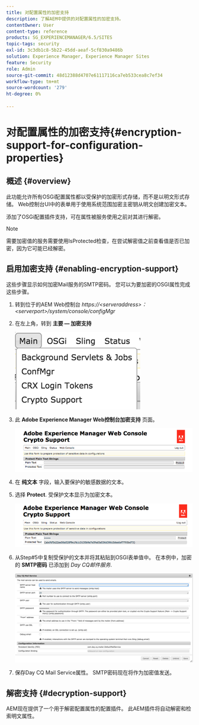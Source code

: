 ```yaml
---
title: 对配置属性的加密支持
description: 了解AEM中提供的对配置属性的加密支持。
contentOwner: User
content-type: reference
products: SG_EXPERIENCEMANAGER/6.5/SITES
topic-tags: security
exl-id: 3c3db1c8-5b22-45dd-aeaf-5cf830a9486b
solution: Experience Manager, Experience Manager Sites
feature: Security
role: Admin
source-git-commit: 48d12388d4707e61117116ca7eb533cea8c7ef34
workflow-type: tm+mt
source-wordcount: '279'
ht-degree: 0%

---
```


# 对配置属性的加密支持{#encryption-support-for-configuration-properties}

## 概述 {#overview}

此功能允许所有OSGi配置属性都以受保护的加密形式存储，而不是以明文形式存储。 Web控制台UI中的表单用于使用系统范围加密主密钥从明文创建加密文本。

添加了OSGi配置插件支持，可在属性被服务使用之前对其进行解密。

>[!NOTE]
>
>需要加密值的服务需要使用IsProtected检查，在尝试解密值之前查看值是否已加密，因为它可能已经解密。

## 启用加密支持 {#enabling-encryption-support}

这些步骤显示如何加密Mail服务的SMTP密码。 您可以为要加密的OSGI属性完成这些步骤。

1. 转到位于的AEM Web控制台 *https://&lt;serveraddress>：&lt;serverport>/system/console/configMgr*
1. 在左上角，转到 **主要 — 加密支持**

   ![chlimage_1-325](assets/chlimage_1-325.png)

1. 此 **Adobe Experience Manager Web控制台加密支持** 页面。

   ![screen_shot_2018-08-01at113417am](assets/screen_shot_2018-08-01at113417am.png)

1. 在 **纯文本** 字段，输入要保护的敏感数据的文本。
1. 选择 **Protect**. 受保护文本显示为加密文本。

   ![screen_shot_2018-08-01at113844am](assets/screen_shot_2018-08-01at113844am.png)

1. 从Step#5中复制受保护的文本并将其粘贴到OSGI表单值中。 在本例中，加密的 **SMTP密码** 已添加到 *Day CQ邮件服务*.

   ![screen_shot_2016-12-18at105809pm](assets/screen_shot_2016-12-18at105809pm.png)

1. 保存Day CQ Mail Service属性。 SMTP密码现在将作为加密值发送。

## 解密支持 {#decryption-support}

AEM现在提供了一个用于解密配置属性的配置插件。 此AEM插件将自动解密和检索明文属性。
